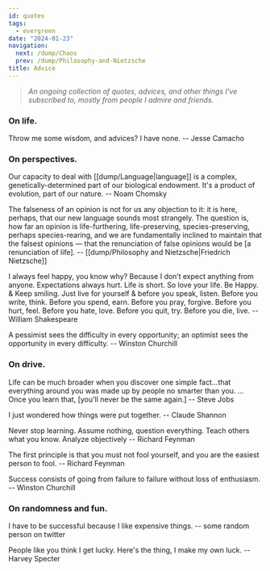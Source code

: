 ```yaml
---
id: quotes
tags:
  - evergreen
date: "2024-01-23"
navigation:
  next: /dump/Chaos
  prev: /dump/Philosophy-and-Nietzsche
title: Advice
---
```

<!-- NOTE: dump/quotes is pretty special such that each entry `p` will be formatted after render. For heading use `h3` -->

> _An ongoing collection of quotes, advices, and other things I've subscribed to, mostly from people I admire and friends._

### On life.

Throw me some wisdom, and advices? I have none. -- Jesse Camacho

### On perspectives.

Our capacity to deal with [[dump/Language|language]] is a complex, genetically-determined part of our biological endowment. It's a product of evolution, part of our nature. -- Noam Chomsky

The falseness of an opinion is not for us any objection to it: it is here, perhaps, that our new language sounds most strangely. The question is, how far an opinion is life-furthering, life-preserving, species-preserving, perhaps species-rearing, and we are fundamentally inclined to maintain that the falsest opinions — that the renunciation of false opinions would be [a renunciation of life]. -- [[dump/Philosophy and Nietzsche|Friedrich Nietzsche]]

I always feel happy, you know why? Because I don’t expect anything from anyone. Expectations always hurt. Life is short. So love your life. Be Happy. & Keep smiling. Just live for yourself & before you speak, listen. Before you write, think. Before you spend, earn. Before you pray, forgive. Before you hurt, feel. Before you hate, love. Before you quit, try. Before you die, live. -- William Shakespeare

A pessimist sees the difficulty in every opportunity; an optimist sees the opportunity in every difficulty. -- Winston Churchill

### On drive.

Life can be much broader when you discover one simple fact...that everything around you was made up by people no smarter than you. ... Once you learn that, [you'll never be the same again.] -- Steve Jobs

I just wondered how things were put together. -- Claude Shannon

Never stop learning. Assume nothing, question everything. Teach others what you know. Analyze objectively -- Richard Feynman

The first principle is that you must not fool yourself, and you are the easiest person to fool. -- Richard Feynman

Success consists of going from failure to failure without loss of enthusiasm. -- Winston Churchill

### On randomness and fun.

I have to be successful because I like expensive things. -- some random person on twitter

People like you think I get lucky. Here's the thing, I make my own luck. -- Harvey Specter
